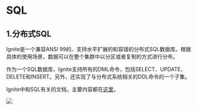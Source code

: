 # SQL
## 1.分布式SQL
Ignite是一个兼容ANSI 99的、支持水平扩展的和容错的分布式SQL数据库。根据具体的使用场景，数据可以在整个集群中以分区或者复制的方式进行分布。

作为一个SQL数据库，Ignite支持所有的DML命令，包括SELECT、UPDATE、DELETE和INSERT。另外，还实现了与分布式系统相关的DDL命令的一个子集。

Ignite中和SQL有关的文档，主要内容都在[这里](/doc/2.7.0/sql)。

![](https://files.readme.io/b1fb8af-sql_database.png)